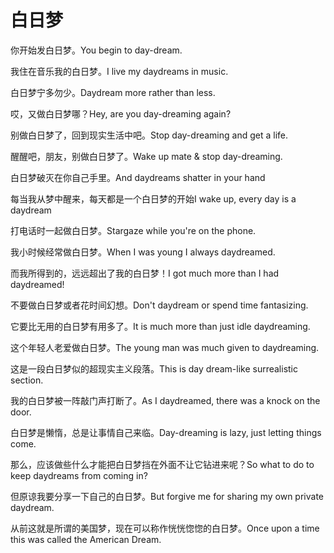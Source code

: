 # 白日梦

<p><span class="chinese">你开始发白日梦。</span><span class="english">You begin to day-dream.</span></p>

<p><span class="chinese">我住在音乐我的白日梦。</span><span class="english">I live my daydreams in music.</span></p>

<p><span class="chinese">白日梦宁多勿少。</span><span class="english">Daydream more rather than less.</span></p>

<p><span class="chinese">哎，又做白日梦哪？</span><span class="english">Hey, are you day-dreaming again?</span></p>

<p><span class="chinese">别做白日梦了，回到现实生活中吧。</span><span class="english">Stop day-dreaming and get a life.</span></p>

<p><span class="chinese">醒醒吧，朋友，别做白日梦了。</span><span class="english">Wake up mate & stop day-dreaming.</span></p>

<p><span class="chinese">白日梦破灭在你自己手里。</span><span class="english">And daydreams shatter in your hand</span></p>

<p><span class="chinese">每当我从梦中醒来，每天都是一个白日梦的开始</span><span class="english">I wake up, every day is a daydream</span></p>

<p><span class="chinese">打电话时一起做白日梦。</span><span class="english">Stargaze while you're on the phone.</span></p>

<p><span class="chinese">我小时候经常做白日梦。</span><span class="english">When I was young I always daydreamed.</span></p>

<p><span class="chinese">而我所得到的，远远超出了我的白日梦！</span><span class="english">I got much more than I had daydreamed!</span></p>

<p><span class="chinese">不要做白日梦或者花时间幻想。</span><span class="english">Don't daydream or spend time fantasizing.</span></p>

<p><span class="chinese">它要比无用的白日梦有用多了。</span><span class="english">It is much more than just idle daydreaming.</span></p>

<p><span class="chinese">这个年轻人老爱做白日梦。</span><span class="english">The young man was much given to daydreaming.</span></p>

<p><span class="chinese">这是一段白日梦似的超现实主义段落。</span><span class="english">This is day dream-like surrealistic section.</span></p>

<p><span class="chinese">我的白日梦被一阵敲门声打断了。</span><span class="english">As I daydreamed, there was a knock on the door.</span></p>

<p><span class="chinese">白日梦是懒惰，总是让事情自己来临。</span><span class="english">Day-dreaming is lazy, just letting things come.</span></p>

<p><span class="chinese">那么，应该做些什么才能把白日梦挡在外面不让它钻进来呢？</span><span class="english">So what to do to keep daydreams from coming in?</span></p>

<p><span class="chinese">但原谅我要分享一下自己的白日梦。</span><span class="english">But forgive me for sharing my own private daydream.</span></p>

<p><span class="chinese">从前这就是所谓的美国梦，现在可以称作恍恍惚惚的白日梦。</span><span class="english">Once upon a time this was called the American Dream.</span></p>

